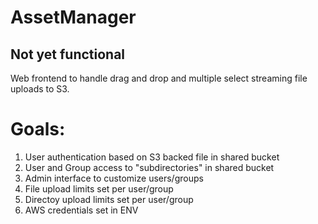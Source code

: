 # AssetManager

## Not yet functional

Web frontend to handle drag and drop and multiple select streaming file uploads to S3.  

# Goals:

1. User authentication based on S3 backed file in shared bucket
2. User and Group access to "subdirectories" in shared bucket
3. Admin interface to customize users/groups
4. File upload limits set per user/group
5. Directoy upload limits set per user/group
6. AWS credentials set in ENV